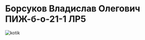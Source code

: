 # Борсуков Владислав Олегович ПИЖ-б-о-21-1  ЛР5
![kotik](https://postila.ru/data/e2/3d/32/a6/e23d32a68be00bddebb60b39ebc44f6a876857fa491b73720f3e78cc01aa1b84.jpg)